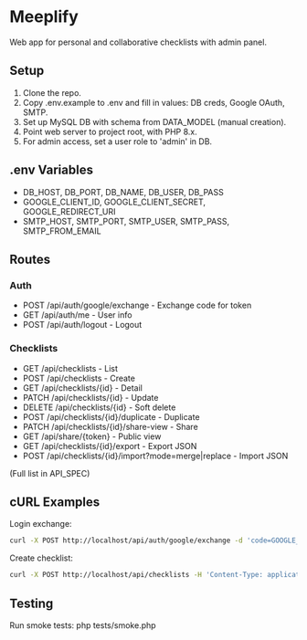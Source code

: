 # Meeplify

Web app for personal and collaborative checklists with admin panel.

## Setup

1. Clone the repo.
2. Copy .env.example to .env and fill in values: DB creds, Google OAuth, SMTP.
3. Set up MySQL DB with schema from DATA_MODEL (manual creation).
4. Point web server to project root, with PHP 8.x.
5. For admin access, set a user role to 'admin' in DB.

## .env Variables

- DB_HOST, DB_PORT, DB_NAME, DB_USER, DB_PASS
- GOOGLE_CLIENT_ID, GOOGLE_CLIENT_SECRET, GOOGLE_REDIRECT_URI
- SMTP_HOST, SMTP_PORT, SMTP_USER, SMTP_PASS, SMTP_FROM_EMAIL

## Routes

### Auth
- POST /api/auth/google/exchange - Exchange code for token
- GET /api/auth/me - User info
- POST /api/auth/logout - Logout

### Checklists
- GET /api/checklists - List
- POST /api/checklists - Create
- GET /api/checklists/{id} - Detail
- PATCH /api/checklists/{id} - Update
- DELETE /api/checklists/{id} - Soft delete
- POST /api/checklists/{id}/duplicate - Duplicate
- PATCH /api/checklists/{id}/share-view - Share
- GET /api/share/{token} - Public view
- GET /api/checklists/{id}/export - Export JSON
- POST /api/checklists/{id}/import?mode=merge|replace - Import JSON

(Full list in API_SPEC)

## cURL Examples

Login exchange:
```bash
curl -X POST http://localhost/api/auth/google/exchange -d 'code=GOOGLE_CODE'
```

Create checklist:
```bash
curl -X POST http://localhost/api/checklists -H 'Content-Type: application/json' -d '{"title":"New List"}'
```

## Testing

Run smoke tests: php tests/smoke.php
